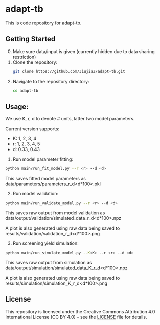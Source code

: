 # adapt-tb
This is code repository for adapt-tb.

## Getting Started

0. Make sure data/input is given (currently hidden due to data sharing restriction)
1. Clone the repository:
   ```bash
   git clone https://github.com/JiujiaZ/adapt-tb.git
   ```
2. Navigate to the repository directory:
   ```bash
   cd adapt-tb
   ```

## Usage:
We use K, r, d to denote # units, latter two model parameters.

Current version supports:
- K: 1, 2, 3, 4
- r: 1, 2, 3, 4, 5
- d: 0.33, 0.43
                        
1. Run model parameter fitting:
  ``` bash
  python main/run_fit_model.py --r <r> --d <d>
  ```
This saves fitted model parameters as data/parameters/parameters_r<r>_d<d*100>.pkl

2. Run model validation:
  ``` bash
  python main/run_validate_model.py --r <r> --d <d>
  ```
This saves raw output from model validation as data/output/validation/simulated_data_r<r>_d<d*100>.npz

A plot is also generated using raw data being saved to results/validation/validation_r<r>_d<d*100>.png

3. Run screening yield simulation:
  ``` bash
  python main/run_simulate_model.py --K<K> --r <r> --d <d>
  ```
This saves raw output from simulation as data/output/simulation/simulated_data_K<K>_r<r>_d<d*100>.npz

A plot is also generated using raw data being saved to results/simulation/simulation_K<K>_r<r>_d<d*100>.png


## License
This repository is licensed under the Creative Commons Attribution 4.0 International License (CC BY 4.0) – see the [LICENSE](https://creativecommons.org/licenses/by/4.0/) file for details.
